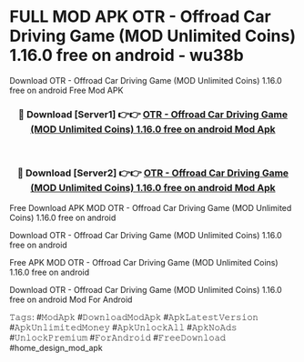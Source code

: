 # FULL MOD APK OTR - Offroad Car Driving Game (MOD Unlimited Coins) 1.16.0 free on android - wu38b
Download OTR - Offroad Car Driving Game (MOD Unlimited Coins) 1.16.0 free on android Free Mod APK

<div align="center">
<h3>🔴 Download [Server1] 👉👉 <a href="https://apk-comot.site?title=OTR_-_Offroad_Car_Driving_Game_(MOD_Unlimited_Coins)_1.16.0_free_on_android">OTR - Offroad Car Driving Game (MOD Unlimited Coins) 1.16.0 free on android Mod Apk</a></h3><br>

<h3>🔴 Download [Server2] 👉👉 <a href="https://apk-comot.site?title=OTR_-_Offroad_Car_Driving_Game_(MOD_Unlimited_Coins)_1.16.0_free_on_android">OTR - Offroad Car Driving Game (MOD Unlimited Coins) 1.16.0 free on android Mod Apk</a></h3>
</div>


Free Download APK MOD OTR - Offroad Car Driving Game (MOD Unlimited Coins) 1.16.0 free on android

Download OTR - Offroad Car Driving Game (MOD Unlimited Coins) 1.16.0 free on android 

Free APK MOD OTR - Offroad Car Driving Game (MOD Unlimited Coins) 1.16.0 free on android 

Download OTR - Offroad Car Driving Game (MOD Unlimited Coins) 1.16.0 free on android Mod For Android

𝚃𝚊𝚐𝚜: #𝙼𝚘𝚍𝙰𝚙𝚔 #𝙳𝚘𝚠𝚗𝚕𝚘𝚊𝚍𝙼𝚘𝚍𝙰𝚙𝚔 #𝙰𝚙𝚔𝙻𝚊𝚝𝚎𝚜𝚝𝚅𝚎𝚛𝚜𝚒𝚘𝚗 #𝙰𝚙𝚔𝚄𝚗𝚕𝚒𝚖𝚒𝚝𝚎𝚍𝙼𝚘𝚗𝚎𝚢 #𝙰𝚙𝚔𝚄𝚗𝚕𝚘𝚌𝚔𝙰𝚕𝚕 #𝙰𝚙𝚔𝙽𝚘𝙰𝚍𝚜 #𝚄𝚗𝚕𝚘𝚌𝚔𝙿𝚛𝚎𝚖𝚒𝚞𝚖 #𝙵𝚘𝚛𝙰𝚗𝚍𝚛𝚘𝚒𝚍 #𝙵𝚛𝚎𝚎𝙳𝚘𝚠𝚗𝚕𝚘𝚊𝚍 #home_design_mod_apk